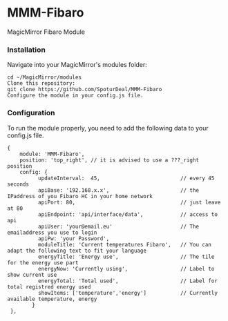 # MMM-Fibaro
MagicMirror Fibaro Module
### Installation

Navigate into your MagicMirror's modules folder:
```shell
cd ~/MagicMirror/modules
Clone this repository:
git clone https://github.com/SpoturDeal/MMM-Fibaro
Configure the module in your config.js file.
```
### Configuration

To run the module properly, you need to add the following data to your config.js file.

```
{
	module: 'MMM-Fibaro',
	position: 'top_right', // it is advised to use a ???_right position
	config: {
          updateInterval:  45,                          // every 45 seconds
          apiBase: '192.168.x.x',                       // the IPaddress of you Fibaro HC in your home network
          apiPort: 80,                                  // just leave at 80
          apiEndpoint: 'api/interface/data',            // access to api
          apiUser: 'your@email.eu'                      // The emailaddress you use to login
          apiPw: 'your Password',
          moduleTitle: 'Current temperatures Fibaro',   // You can adapt the following text to fit your language
          energyTitle: 'Energy use',                    // The tile for the energy use part
          energyNow: 'Currently using',                 // Label to show current use
          energyTotal: 'Total used',                    // Label for total registred energy used
          showItems: ['temperature','energy']           // Currently available temperature, energy       
        }
 },
 ```
